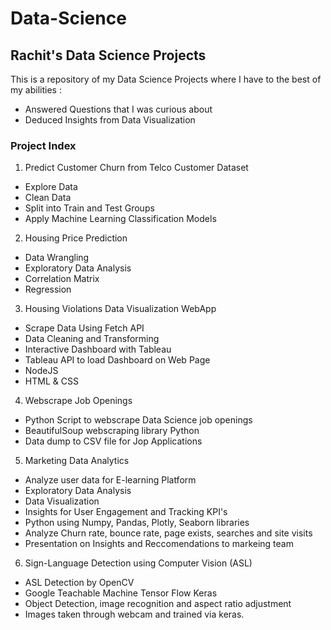 # Data-Science
## Rachit's Data Science Projects

This is a repository of my Data Science Projects where I have to the best of my abilities :
 - Answered Questions that I was curious about 
 - Deduced Insights from Data Visualization

### Project Index
1. Predict Customer Churn from Telco Customer Dataset
- Explore Data
- Clean Data
- Split into Train and Test Groups
- Apply Machine Learning Classification Models

2. Housing Price Prediction
- Data Wrangling
- Exploratory Data Analysis
- Correlation Matrix
- Regression

3. Housing Violations Data Visualization WebApp
- Scrape Data Using Fetch API 
- Data Cleaning and Transforming
- Interactive Dashboard with Tableau
- Tableau API to load Dashboard on Web Page
- NodeJS
- HTML & CSS

4. Webscrape Job Openings
- Python Script to webscrape Data Science job openings 
- BeautifulSoup webscraping library Python
- Data dump to CSV file for Jop Applications

5. Marketing Data Analytics
- Analyze user data for E-learning Platform
- Exploratory Data Analysis
- Data Visualization
- Insights for User Engagement and Tracking KPI's
- Python using Numpy, Pandas, Plotly, Seaborn libraries
- Analyze Churn rate, bounce rate, page exists, searches and site visits
- Presentation on Insights and Reccomendations to markeing team

6. Sign-Language Detection using Computer Vision (ASL)
- ASL Detection by OpenCV
- Google Teachable Machine Tensor Flow Keras
- Object Detection, image recognition and aspect ratio adjustment
- Images taken through webcam and trained via keras.
